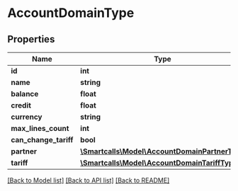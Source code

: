 # AccountDomainType

## Properties
Name | Type | Description | Notes
------------ | ------------- | ------------- | -------------
**id** | **int** |  | [optional] 
**name** | **string** |  | [optional] 
**balance** | **float** |  | [optional] 
**credit** | **float** |  | [optional] 
**currency** | **string** |  | [optional] 
**max_lines_count** | **int** |  | [optional] 
**can_change_tariff** | **bool** |  | [optional] 
**partner** | [**\Smartcalls\Model\AccountDomainPartnerType**](AccountDomainPartnerType.md) |  | [optional] 
**tariff** | [**\Smartcalls\Model\AccountDomainTariffType**](AccountDomainTariffType.md) |  | [optional] 

[[Back to Model list]](../../README.md#documentation-for-models) [[Back to API list]](../../README.md#documentation-for-api-endpoints) [[Back to README]](../../README.md)

